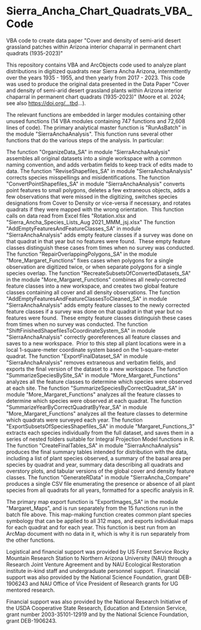 # Sierra_Ancha_Chart_Quadrats_VBA_Code
VBA code to create data paper "Cover and density of semi-arid desert grassland patches within Arizona interior chaparral in permanent chart quadrats (1935-2023)"

This repository contains VBA and ArcObjects code used to analyze plant distributions in digitized quadrats near Sierra Ancha Arizona, intermittently over the years 1935 - 1955, and then yearly from 2017 - 2023. This code was used to produce the original data presented in the Data Paper "Cover and density of semi-arid desert grassland plants within Arizona interior chaparral in permanent chart quadrats (1935-2023)" (Moore et al. 2024; see also https://doi.org/...tbd...).

The relevant functions are embedded in larger modules containing other unused functions (14 VBA modules containing 747 functions and 72,608 lines of code). The primary analytical master function is "RunAsBatch" in the module "SierraAnchaAnalysis". This function runs several other functions that do the various steps of the analysis. In particular:

The function "OrganizeData_SA" in module "SierraAnchaAnalysis" assembles all original datasets into a single workspace with a common naming convention, and adds verbatim fields to keep track of edits made to data.
The function "ReviseShapefiles_SA" in module "SierraAnchaAnalysis" corrects species misspellings and misidentifications.
The function "ConvertPointShapefiles_SA" in module "SierraAnchaAnalysis" converts point features to small polygons, deletes a few extraneous objects, adds a few observations that were missed in the digitizing, switches species designations from Cover to Density or vice-versa if necessary, and rotates quadrats if they were mapped with the wrong orientation.  This function calls on data read from Excel files "Rotation.xlsx and "Sierra_Ancha_Species_Lists_Aug 2021_MMM_jsj.xlsx"
The function "AddEmptyFeaturesAndFeatureClasses_SA" in module "SierraAnchaAnalysis" adds empty feature classes if a survey was done on that quadrat in that year but no features were found.  These empty feature classes distinguish these cases from times when no survey was conducted.
The function "RepairOverlappingPolygons_SA" in the module "More_Margaret_Functions" fixes cases when polygons for a single observation are digitized twice, or when separate polygons for a single species overlap.
The function "RecreateSubsetsOfConvertedDatasets_SA" in the module "More_Margaret_Functions" combines all newly-corrected feature classes into a new workspace, and creates two global feature classes containing all cover and all density observations.
The function "AddEmptyFeaturesAndFeatureClassesToCleaned_SA" in module "SierraAnchaAnalysis" adds empty feature classes to the newly corrected feature classes if a survey was done on that quadrat in that year but no features were found.  These empty feature classes distinguish these cases from times when no survey was conducted.
The function "ShiftFinishedShapefilesToCoordinateSystem_SA" in module "SierraAnchaAnalysis" correctly georeferences all feature classes and saves to a new workspace.  Prior to this step all plant locations were in a local 1-square-meter coordinate system based on the 1-square-meter quadrat.
The function "ExportFinalDataset_SA" in module "SierraAnchaAnalysis" removes extraneous and verbatim fields, and exports the final version of the dataset to a new workspace.
The function "SummarizeSpeciesBySite_SA" in module "More_Margaret_Functions" analyzes all the feature classes to determine which species were observed at each site.
The function "SummarizeSpeciesByCorrectQuadrat_SA" in module "More_Margaret_Functions" analyzes all the feature classes to determine which species were observed at each quadrat.
The function "SummarizeYearByCorrectQuadratByYear_SA" in module "More_Margaret_Functions" analyzes all the feature classes to determine which quadrats were surveyed each year.
The function "ExportSubsetsOfSpeciesShapefiles_SA" in module "Margaret_Functions_3" extracts each species individually from the full dataset, and saves them in a series of nested folders suitable for Integral Projection Model functions in R.
The function "CreateFinalTables_SA" in module "SierraAnchaAnalysis" produces the final summary tables intended for distribution with the data, including a list of plant species observed, a summary of the basal area per species by quadrat and year, summary data describing all quadrats and overstory plots, and tabular versions of the global cover and density feature classes.
The function "GenerateRData" in module "SierraAncha_Compare" produces a single CSV file enumerating the presence or absence of all plant species from all quadrats for all years, formatted for a specific analysis in R.

The primary map export function is "ExportImages_SA" in the module "Margaret_Maps", and is run separately from the 15 functions run in the batch file above. This map-making function creates common plant species symbology that can be applied to all 312 maps, and exports individual maps for each quadrat and for each year. This function is best run from an ArcMap document with no data in it, which is why it is run separately from the other functions.

Logistical and financial support was provided by US Forest Service Rocky Mountain Research Station to Northern Arizona University (NAU) through a Research Joint Venture Agreement and by NAU Ecological Restoration institute in-kind staff and undergraduate personnel support.  Financial support was also provided by the National Science Foundation, grant DEB-1906243 and NAU Office of Vice President of Research grants for UG mentored research.

Financial support was also provided by the National Research Initiative of the USDA Cooperative State Research, Education and Extension Service, grant number 2003-35101-12919 and by the National Science Foundation, grant DEB-1906243.

